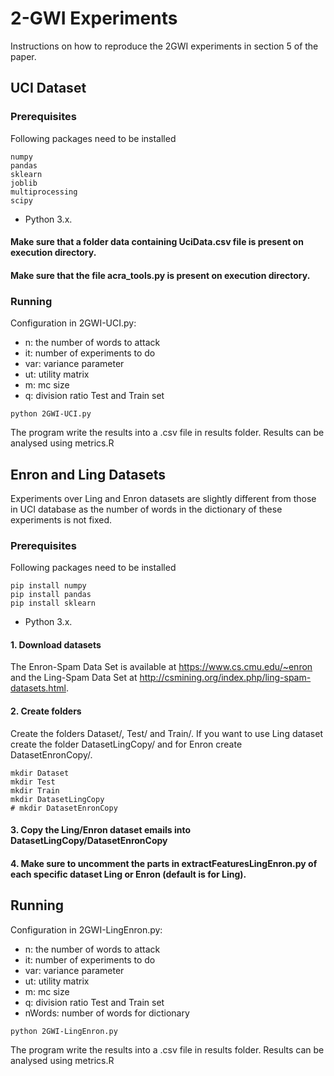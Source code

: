 # 2-GWI Experiments

Instructions on how to reproduce the 2GWI experiments in section 5 of the paper.

## UCI Dataset


### Prerequisites

Following packages need to be installed

```
numpy
pandas
sklearn
joblib
multiprocessing
scipy
```
* Python 3.x.


#### Make sure that a folder data containing UciData.csv file is present on execution directory.

#### Make sure that the file acra_tools.py is present on execution directory.


### Running
Configuration in 2GWI-UCI.py:
* n: the number of words to attack
* it: number of experiments to do
* var: variance parameter
* ut: utility matrix
* m: mc size
* q: division ratio Test and Train set


```
python 2GWI-UCI.py
```
The program write the results into a .csv file in results folder. Results can be analysed using metrics.R


## Enron and Ling Datasets

Experiments over Ling and Enron datasets are slightly different from those in
UCI database as the number of words in the dictionary of these experiments is
not fixed.

### Prerequisites

Following packages need to be installed

```
pip install numpy
pip install pandas
pip install sklearn
```
* Python 3.x.


#### 1. Download datasets
The Enron-Spam Data Set is available at https://www.cs.cmu.edu/~enron and the Ling-Spam Data Set at http://csmining.org/index.php/ling-spam-datasets.html.
#### 2. Create folders
Create the folders Dataset/, Test/ and Train/. If you want to use Ling dataset create the folder DatasetLingCopy/ and for Enron create DatasetEnronCopy/.
```
mkdir Dataset
mkdir Test
mkdir Train
mkdir DatasetLingCopy
# mkdir DatasetEnronCopy
```
#### 3. Copy the Ling/Enron dataset emails into DatasetLingCopy/DatasetEnronCopy
#### 4. Make sure to uncomment the parts in extractFeaturesLingEnron.py of each specific dataset Ling or Enron (default is for Ling).

## Running
Configuration in 2GWI-LingEnron.py:
* n: the number of words to attack
* it: number of experiments to do
* var: variance parameter
* ut: utility matrix
* m: mc size
* q: division ratio Test and Train set
* nWords: number of words for dictionary

```
python 2GWI-LingEnron.py
```
The program write the results into a .csv file in results folder. Results can be analysed using metrics.R
